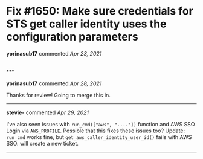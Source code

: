# Fix #1650: Make sure credentials for STS get caller identity uses the configuration parameters

**yorinasub17** commented *Apr 23, 2021*

 
<br />
***


**yorinasub17** commented *Apr 28, 2021*

Thanks for review! Going to merge this in.
***

**stevie-** commented *Apr 29, 2021*

I've also seen issues with `run_cmd(["aws", "...."])` function and AWS SSO Login via `AWS_PROFILE`. Possible that this fixes these issues too?
Update:
`run_cmd` works fine, but `get_aws_caller_identity_user_id()` fails with AWS SSO. will create a new ticket.
***

